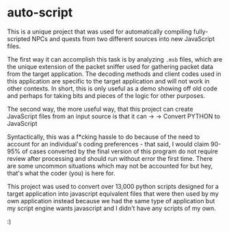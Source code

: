# auto-script

This is a unique project that was used for automatically compiling fully-scripted NPCs and quests from two different sources into new JavaScript files.

The first way it can accomplish this task is by analyzing `.msb` files, which are the unique extension of the packet sniffer used for gathering packet
data from the target application. The decoding methods and client codes used in this application are specific to the target application and will not work
in other contexts. In short, this is only useful as a demo showing off old code and perhaps for taking bits and pieces of the logic for other purposes.

The second way, the more useful way, that this project can create JavaScript files from an input source is that it can ->
  -> Convert PYTHON to JavaScript

Syntactically, this was a f*cking hassle to do because of the need to account for an individual's coding preferences - that said, I would claim 90-95% of 
cases converted by the final version of this program do not require review after processing and should run without error the first time. There are some
uncommon situations which may not be accounted for but hey, that's what the coder (you) is here for.

This project was used to convert over 13,000 python scripts designed for a target application into javascript equivalent files that were then used
by my own application instead because we had the same type of application but my script engine wants javascript and I didn't have any scripts of my own. 

:)
